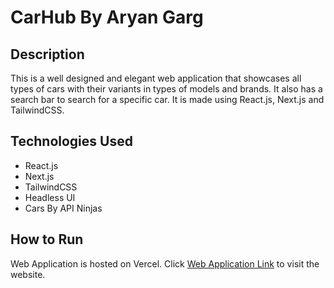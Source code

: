 # CarHub By Aryan Garg

## Description

This is a well designed and elegant web application that showcases all types of cars with their variants in types of models and brands. It also has a search bar to search for a specific car. It is made using React.js, Next.js and TailwindCSS.

## Technologies Used

- React.js
- Next.js
- TailwindCSS
- Headless UI
- Cars By API Ninjas

## How to Run

Web Application is hosted on Vercel. Click [Web Application Link](https://carhub.vercel.app/) to visit the website.
